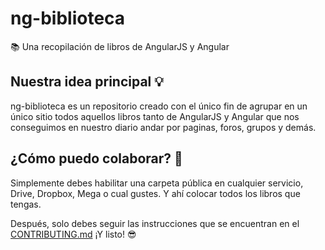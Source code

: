 # ng-biblioteca
📚 Una recopilación de libros de AngularJS y Angular

## Nuestra idea principal 💡
ng-biblioteca es un repositorio creado con el único fin de agrupar en un único sitio todos aquellos libros tanto de AngularJS y Angular que nos conseguimos en nuestro diario andar por paginas, foros, grupos y demás.

## ¿Cómo puedo colaborar? 🤔
Simplemente debes habilitar una carpeta pública en cualquier servicio, Drive, Dropbox, Mega o cual gustes. Y ahí colocar todos los libros que tengas. 

Después, solo debes seguir las instrucciones que se encuentran en el [CONTRIBUTING.md](https://github.com/ngVenezuela/ng-biblioteca/blob/master/CONTRIBUTING.md) ¡Y listo! 😎 


